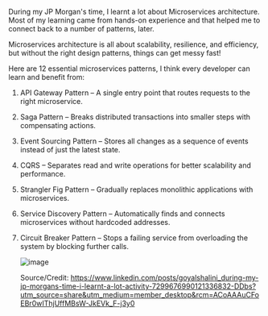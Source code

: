 During my JP Morgan's time, I learnt a lot about Microservices architecture. Most of my learning came from hands-on experience and that helped me to connect back to a number of patterns, later.

Microservices architecture is all about scalability, resilience, and efficiency, but without the right design patterns, things can get messy fast!

Here are 12 essential microservices patterns, I think every developer can learn and benefit from:

1. API Gateway Pattern – A single entry point that routes requests to the right microservice.
2. Saga Pattern – Breaks distributed transactions into smaller steps with compensating actions.
3. Event Sourcing Pattern – Stores all changes as a sequence of events instead of just the latest state.
4. CQRS – Separates read and write operations for better scalability and performance.
5. Strangler Fig Pattern – Gradually replaces monolithic applications with microservices.
6. Service Discovery Pattern – Automatically finds and connects microservices without hardcoded addresses.
7. Circuit Breaker Pattern – Stops a failing service from overloading the system by blocking further calls.

   ![image](https://github.com/user-attachments/assets/004bcf1f-395d-4e22-a585-a3fc2a77562e)

   Source/Credit: https://www.linkedin.com/posts/goyalshalini_during-my-jp-morgans-time-i-learnt-a-lot-activity-7299676990121336832-DDbs?utm_source=share&utm_medium=member_desktop&rcm=ACoAAAuCFoEBr0wIThjUffMBsW-JkEVk_F-j3y0
